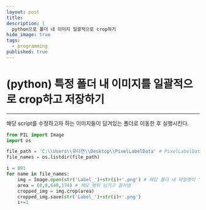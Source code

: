 ```yaml
---
layout: post
title: 
description: |
  python으로 폴더 내 이미지 일괄적으로 crop하기
hide_image: true
tags:
  - programming
published: true
---
```


# (python) 특정 폴더 내 이미지를 일괄적으로 crop하고 저장하기
* * *
해당 script를 수정하고자 하는 이미지들이 담겨있는 폴더로 이동한 후 실행시킨다. 
```py
from PIL import Image
import os

file_path = 'C:\\Users\\유다연\\Desktop\\PixelLabelData' # PixelLabelData라는 폴더 내의 이미지를 처리
file_names = os.listdir(file_path)

i = 891
for name in file_names:
    img = Image.open(str('Label_')+str(i)+'.png') # 해당 폴더 내 파일명이 'Label_1.png'형식으로 되어 있음. 하나씩 연다.
    area = (0,0,640,174) # 해당 범위 남기고 잘라냄
    cropped_img = img.crop(area)
    cropped_img.save(str('Label_')+str(i)+'.png')
    i+=1

```

